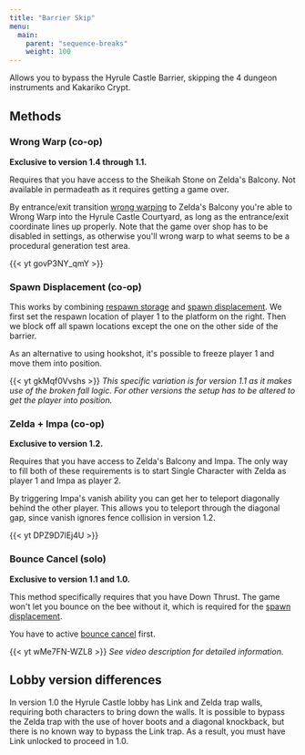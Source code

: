 ```yaml
---
title: "Barrier Skip"
menu:
  main:
    parent: "sequence-breaks"
    weight: 100
---
```


Allows you to bypass the Hyrule Castle Barrier, skipping the 4 dungeon instruments and Kakariko Crypt.

## Methods

### Wrong Warp (co-op)
**Exclusive to version 1.4 through 1.1.**

Requires that you have access to the Sheikah Stone on Zelda's Balcony.
Not available in permadeath as it requires getting a game over.

By entrance/exit transition [wrong warping](/tech/wrong-warp/) to Zelda's Balcony you're able to Wrong Warp into the Hyrule Castle Courtyard, as long as the entrance/exit coordinate lines up properly.
Note that the game over shop has to be disabled in settings, as otherwise you'll wrong warp to what seems to be a procedural generation test area.

{{< yt govP3NY_qmY >}}

### Spawn Displacement (co-op)

This works by combining [respawn storage](/tech/respawn-storage/) and [spawn displacement](/tech/spawn-displacement/).
We first set the respawn location of player 1 to the platform on the right.
Then we block off all spawn locations except the one on the other side of the barrier.

As an alternative to using hookshot, it's possible to freeze player 1 and move them into position.

{{< yt gkMqf0Vvshs >}} _This specific variation is for version 1.1 as it makes use of the broken fall logic._
_For other versions the setup has to be altered to get the player into position._

### Zelda + Impa (co-op)
**Exclusive to version 1.2.**

Requires that you have access to Zelda's Balcony and Impa.
The only way to fill both of these requirements is to start Single Character with Zelda as player 1 and Impa as player 2.

By triggering Impa's vanish ability you can get her to teleport diagonally behind the other player.
This allows you to teleport through the diagonal gap, since vanish ignores fence collision in version 1.2.

{{< yt DPZ9D7lEj4U >}}

### Bounce Cancel (solo)
**Exclusive to version 1.1 and 1.0.**

This method specifically requires that you have Down Thrust.
The game won't let you bounce on the bee without it, which is required for the [spawn displacement](/tech/spawn-displacement/).

You have to active [bounce cancel](/tech/bounce-cancel/) first.

{{< yt wMe7FN-WZL8 >}} _See video description for detailed information._
## Lobby version differences
In version 1.0 the Hyrule Castle lobby has Link and Zelda trap walls, requiring both characters to bring down the walls.
It is possible to bypass the Zelda trap with the use of hover boots and a diagonal knockback, but there is no known way to bypass the Link trap.
As a result, you must have Link unlocked to proceed in 1.0.
